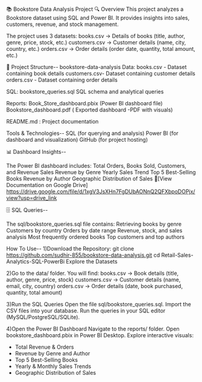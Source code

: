 📚 Bookstore Data Analysis Project
🔍 Overview
This project analyzes a Bookstore dataset using SQL and Power BI.
It provides insights into sales, customers, revenue, and stock management.

The project uses 3 datasets:
books.csv → Details of books (title, author, genre, price, stock, etc.)
customers.csv → Customer details (name, city, country, etc.)
orders.csv → Order details (order date, quantity, total amount, etc.)


📂 Project Structure--
bookstore-data-analysis 
Data: books.csv - Dataset containing book details 
      customers.csv- Dataset containing customer details 
      orders.csv - Dataset containing order details 

SQL:  bookstore_queries.sql 
SQL schema and analytical queries

Reports: Book_Store_dashboard.pbix (Power BI dashboard file)
Bookstore_dashboard.pdf ( Exported dashboard -PDF with visuals) 


README.md : Project documentation

Tools & Technologies--
SQL (for querying and analysis)
Power BI (for dashboard and visualization)
GitHub (for project hosting)

📊 Dashboard Insights--

The Power BI dashboard includes:
Total Orders, Books Sold, Customers, and Revenue
Sales Revenue by Genre
Yearly Sales Trend
Top 5 Best-Selling Books
Revenue by Author
Geographic Distribution of Sales
📄[View Documentation on Google Drive] https://drive.google.com/file/d/1xgV3JsXHn7FgDUbAONnQ2QFXbpoDOPjx/view?usp=drive_link

🗄 SQL Queries--

The sql/bookstore_queries.sql file contains:
Retrieving books by genre
Customers by country
Orders by date range
Revenue, stock, and sales analysis
Most frequently ordered books
Top customers and top authors


How To Use--
1)Download the Repository: git clone https://github.com/sudhir-855/bookstore-data-analysis.git cd Retail-Sales-Analytics-SQL-PowerBi Explore the Datasets

2)Go to the data/ folder. You will find: books.csv → Book details (title, author, genre, price, stock) customers.csv → Customer details (name, email, city, country) orders.csv → Order details (date, book purchased, quantity, total amount)

3)Run the SQL Queries Open the file sql/bookstore_queries.sql. Import the CSV files into your database. Run the queries in your SQL editor (MySQL/PostgreSQL/SQLite).

4)Open the Power BI Dashboard Navigate to the reports/ folder. Open bookstore_dashboard.pbix in Power BI Desktop. Explore interactive visuals:
 - Total Revenue & Orders 
 - Revenue by Genre and Author 
 - Top 5 Best-Selling Books 
 - Yearly & Monthly Sales Trends 
 - Geographic Distribution of Sales
